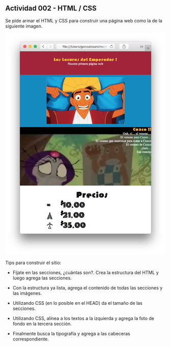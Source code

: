 ## Actividad 002 - HTML / CSS

Se pide armar el HTML y CSS para construir una página web como la de la siguiente imagen.

![](ejercicio.png)

Tips para construir el sitio:

- Fíjate en las secciones, ¿cuántas son?. Crea la estructura del HTML y luego agrega las secciones.

- Con la estructura ya lista, agrega el contenido de todas las secciones y las imágenes.

- Utilizando CSS (en lo posible en el HEAD) da el tamaño de las secciones.

- Utilizando CSS, alínea a los textos a la izquierda y agrega la foto de fondo en la tercera sección.

- Finalmente busca la tipografía y agrega a las cabeceras correspondiente.
